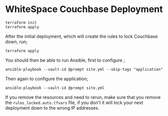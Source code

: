 # WhiteSpace Couchbase Deployment


```
terraform init
terraform apply
```

After the initial deployment, which will create the rules to lock Couchbase down, run;

```
terraform apply
```

You should then be able to run Ansible, first to configure ;

```
ansible-playbook --vault-id @prompt site.yml --skip-tags "application"
```

Then again to configure the application;

```
ansible-playbook --vault-id @prompt site.yml
```

If you remove the resources and need to rerun, make sure that you remove the `rules_locked.auto.tfvars` file, if you don't it will lock your next deployment down to the wrong IP addresses.